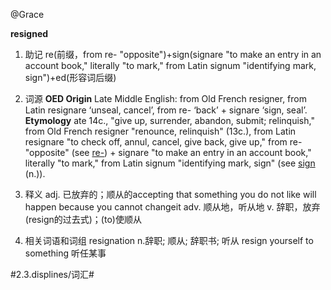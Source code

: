 @Grace

**resigned**

1. 助记
re(前缀，from re- "opposite")+sign(signare "to make an entry in an account book," literally "to mark," from Latin signum "identifying mark, sign")+ed(形容词后缀)

2. 词源
**OED Origin**
Late Middle English: from Old French resigner, from Latin resignare ‘unseal, cancel’, from re- ‘back’ + signare ‘sign, seal’.
**Etymology**
ate 14c., "give up, surrender, abandon, submit; relinquish," from Old French resigner "renounce, relinquish" (13c.), from Latin resignare "to check off, annul, cancel, give back, give up," from re- "opposite" (see [re-](https://www.etymonline.com/word/re-?ref=etymonline_crossreference)) + signare "to make an entry in an account book," literally "to mark," from Latin signum "identifying mark, sign" (see [sign](https://www.etymonline.com/word/sign?ref=etymonline_crossreference) (n.)).

3. 释义
adj. 已放弃的；顺从的accepting that something you do not like will happen because you cannot changeit
adv. 顺从地，听从地
v. 辞职，放弃(resign的过去式)；(to)使顺从

4. 相关词语和词组
resignation n.辞职; 顺从; 辞职书; 听从
resign yourself to something 听任某事



#2.3.displines/词汇#
